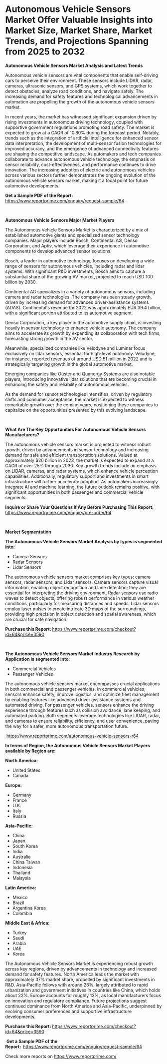 <p><h1>Autonomous Vehicle Sensors Market Offer Valuable Insights into Market Size, Market Share, Market Trends, and Projections Spanning from 2025 to 2032</h1></p><p><strong>Autonomous Vehicle Sensors Market Analysis and Latest Trends</strong></p>
<p><p>Autonomous vehicle sensors are vital components that enable self-driving cars to perceive their environment. These sensors include LiDAR, radar, cameras, ultrasonic sensors, and GPS systems, which work together to detect obstacles, analyze road conditions, and navigate safely. The increasing demand for safety features and technological advancements in automation are propelling the growth of the autonomous vehicle sensors market.</p><p>In recent years, the market has witnessed significant expansion driven by rising investments in autonomous driving technology, coupled with supportive government regulations promoting road safety. The market is expected to grow at a CAGR of 10.80% during the forecast period. Notably, trends such as the integration of artificial intelligence for enhanced sensor data interpretation, the development of multi-sensor fusion technologies for improved accuracy, and the emergence of advanced connectivity features are shaping the competitive landscape. As automakers and tech companies collaborate to advance autonomous vehicle technology, the emphasis on sensor reliability, cost-effectiveness, and performance continues to drive innovation. The increasing adoption of electric and autonomous vehicles across various sectors further demonstrates the ongoing evolution of the autonomous vehicle sensors market, making it a focal point for future automotive developments.</p></p>
<p><strong>Get a Sample PDF of the Report:&nbsp;</strong> <a href="https://www.reportprime.com/enquiry/request-sample/64?utm_campaign=2662&utm_medium=2&utm_source=Github&utm_content=ia&utm_term=17032025&utm_id=autonomous-vehicle-sensors">https://www.reportprime.com/enquiry/request-sample/64</a></p>
<p>&nbsp;</p>
<p><strong>Autonomous Vehicle Sensors Major Market Players</strong></p>
<p><p>The Autonomous Vehicle Sensors Market is characterized by a mix of established automotive giants and specialized sensor technology companies. Major players include Bosch, Continental AG, Denso Corporation, and Aptiv, which leverage their experience in automotive components to develop advanced sensor solutions. </p><p>Bosch, a leader in automotive technology, focuses on developing a wide range of sensors for autonomous vehicles, including radar and lidar systems. With significant R&D investments, Bosch aims to capture a substantial share of the growing AV market, projected to reach USD 100 billion by 2030. </p><p>Continental AG specializes in a variety of autonomous sensors, including camera and radar technologies. The company has seen steady growth, driven by increasing demand for advanced driver-assistance systems (ADAS). Continental's revenue for 2022 was approximately EUR 39.4 billion, with a significant portion attributed to its automotive segment.</p><p>Denso Corporation, a key player in the automotive supply chain, is investing heavily in sensor technology to enhance vehicle autonomy. The company aims to accelerate its growth by expanding its collaboration with tech firms, forecasting strong growth in the AV sector.</p><p>Meanwhile, specialized companies like Velodyne and Luminar focus exclusively on lidar sensors, essential for high-level autonomy. Velodyne, for instance, reported revenues of around USD 51 million in 2022 and is strategically targeting growth in the global automotive market.</p><p>Emerging companies like Ouster and Quanergy Systems are also notable players, introducing innovative lidar solutions that are becoming crucial in enhancing the safety and reliability of autonomous vehicles.</p><p>As the demand for sensor technologies intensifies, driven by regulatory shifts and consumer acceptance, the market is expected to witness remarkable growth over the coming years, positioning these companies to capitalize on the opportunities presented by this evolving landscape.</p></p>
<p>&nbsp;</p>
<p><strong>What Are The Key Opportunities For Autonomous Vehicle Sensors Manufacturers?</strong></p>
<p><p>The autonomous vehicle sensors market is projected to witness robust growth, driven by advancements in sensor technology and increasing demand for safe and efficient transportation solutions. Valued at approximately $20 billion in 2023, the market is expected to expand at a CAGR of over 25% through 2030. Key growth trends include an emphasis on LiDAR, cameras, and radar systems, which enhance vehicle perception capabilities. Additionally, regulatory support and investments in smart infrastructure will further accelerate adoption. As automakers increasingly integrate AI and machine learning, the future outlook remains positive, with significant opportunities in both passenger and commercial vehicle segments.</p></p>
<p><strong>Inquire or Share Your Questions If Any Before Purchasing This Report:</strong> <a href="https://www.reportprime.com/enquiry/pre-order/64?utm_campaign=2662&utm_medium=2&utm_source=Github&utm_content=ia&utm_term=17032025&utm_id=autonomous-vehicle-sensors">https://www.reportprime.com/enquiry/pre-order/64</a></p>
<p>&nbsp;</p>
<p><strong>Market Segmentation</strong></p>
<p><strong>The Autonomous Vehicle Sensors Market Analysis by types is segmented into:</strong></p>
<p><ul><li>Camera Sensors</li><li>Radar Sensors</li><li>Lidar Sensors</li></ul></p>
<p><p>The autonomous vehicle sensors market comprises key types: camera sensors, radar sensors, and Lidar sensors. Camera sensors capture visual information, enabling object recognition and lane detection; they are essential for interpreting the driving environment. Radar sensors use radio waves to detect objects, offering robust performance in various weather conditions, particularly for measuring distances and speeds. Lidar sensors employ laser pulses to create intricate 3D maps of the surroundings, providing high precision in object detection and spatial awareness, which are crucial for safe navigation.</p></p>
<p><strong>Purchase this Report:&nbsp;</strong><a href="https://www.reportprime.com/checkout?id=64&price=3590&utm_campaign=2662&utm_medium=2&utm_source=Github&utm_content=ia&utm_term=17032025&utm_id=autonomous-vehicle-sensors">https://www.reportprime.com/checkout?id=64&price=3590</a></p>
<p>&nbsp;</p>
<p><strong>The Autonomous Vehicle Sensors Market Industry Research by Application is segmented into:</strong></p>
<p><ul><li>Commercial Vehicles</li><li>Passenger Vehicles</li></ul></p>
<p><p>The autonomous vehicle sensors market encompasses crucial applications in both commercial and passenger vehicles. In commercial vehicles, sensors enhance safety, improve logistics, and optimize fleet management by enabling features like advanced driver assistance systems and automated driving. For passenger vehicles, sensors enhance the driving experience through features such as collision avoidance, lane keeping, and automated parking. Both segments leverage technologies like LIDAR, radar, and cameras to ensure reliability, efficiency, and user convenience, paving the way for a safer, more autonomous transportation future.</p></p>
<p><a href="https://www.reportprime.com/autonomous-vehicle-sensors-r64?utm_campaign=2662&utm_medium=2&utm_source=Github&utm_content=ia&utm_term=17032025&utm_id=autonomous-vehicle-sensors">&nbsp;https://www.reportprime.com/autonomous-vehicle-sensors-r64</a></p>
<p><strong>In terms of Region, the Autonomous Vehicle Sensors Market Players available by Region are:</strong></p>
<p>
    <p> <strong> North America: </strong>
        <ul>
            <li>United States</li>
            <li>Canada</li>
        </ul>
        </p> 
    <p> <strong> Europe: </strong>
        <ul>
            <li>Germany</li>
            <li>France</li>
            <li>U.K.</li>
            <li>Italy</li>
            <li>Russia</li>
        </ul>
        </p> 
    <p> <strong> Asia-Pacific: </strong>
        <ul>
            <li>China</li>
            <li>Japan</li>
            <li>South Korea</li>
            <li>India</li>
            <li>Australia</li>
            <li>China Taiwan</li>
            <li>Indonesia</li>
            <li>Thailand</li>
            <li>Malaysia</li>
        </ul>
        </p> 
    <p> <strong> Latin America: </strong>
        <ul>
            <li>Mexico</li>
            <li>Brazil</li>
            <li>Argentina Korea</li>
            <li>Colombia</li>
        </ul>
        </p> 
    <p> <strong> Middle East & Africa: </strong>
        <ul>
            <li>Turkey</li>
            <li>Saudi</li>
            <li>Arabia</li>
            <li>UAE</li>
            <li>Korea</li>
        </ul>
    </p>
    </p>
<p><p>The Autonomous Vehicle Sensors Market is experiencing robust growth across key regions, driven by advancements in technology and increased demand for safety features. North America leads the market with approximately 37% market share, propelled by significant investments in R&D. Asia-Pacific follows with around 28%, largely attributed to rapid urbanization and government initiatives in countries like China, which holds about 22%. Europe accounts for roughly 13%, as local manufacturers focus on innovation and regulatory compliance. Future projections suggest continued dominance from North America and Asia-Pacific, underpinned by evolving consumer preferences and supportive infrastructure developments.</p></p>
<p><strong>Purchase this Report: </strong><a href="https://www.reportprime.com/checkout?id=64&price=3590&utm_campaign=2662&utm_medium=2&utm_source=Github&utm_content=ia&utm_term=17032025&utm_id=autonomous-vehicle-sensors">https://www.reportprime.com/checkout?id=64&price=3590</a></p>
<p>&nbsp;<strong>Get a Sample PDF of the Report:&nbsp;&nbsp;</strong><a href="https://www.reportprime.com/enquiry/request-sample/64?utm_campaign=2662&utm_medium=2&utm_source=Github&utm_content=ia&utm_term=17032025&utm_id=autonomous-vehicle-sensors">https://www.reportprime.com/enquiry/request-sample/64</a></p>
<p><strong></strong></p>
<p>Check more reports on <a href="https://www.reportprime.com/?utm_campaign=2662&utm_medium=2&utm_source=Github&utm_content=ia&utm_term=17032025&utm_id=autonomous-vehicle-sensors">https://www.reportprime.com/</a></p>